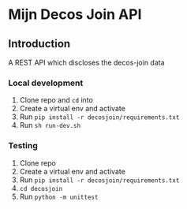 # Mijn Decos Join API

## Introduction

A REST API which discloses the decos-join data

### Local development

1. Clone repo and `cd` into
2. Create a virtual env and activate
3. Run `pip install -r decosjoin/requirements.txt`
4. Run `sh run-dev.sh`

### Testing

1. Clone repo
2. Create a virtual env and activate
3. Run `pip install -r decosjoin/requirements.txt`
4. `cd decosjoin`
5. Run `python -m unittest`
